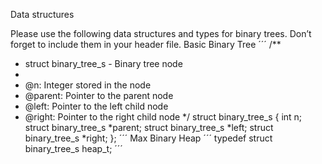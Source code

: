 Data structures

Please use the following data structures and types for binary trees. Don’t forget to include them in your header file.
Basic Binary Tree
´´´
/**
 * struct binary_tree_s - Binary tree node
 *
 * @n: Integer stored in the node
 * @parent: Pointer to the parent node
 * @left: Pointer to the left child node
 * @right: Pointer to the right child node
 */
struct binary_tree_s
{
    int n;
    struct binary_tree_s *parent;
    struct binary_tree_s *left;
    struct binary_tree_s *right;
};
´´´
Max Binary Heap
´´´
typedef struct binary_tree_s heap_t;
´´´
